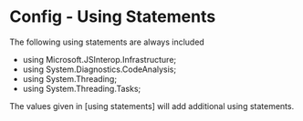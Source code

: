 # Config - Using Statements

The following using statements are always included

- using Microsoft.JSInterop.Infrastructure;
- using System.Diagnostics.CodeAnalysis;
- using System.Threading;
- using System.Threading.Tasks;

The values given in \[using statements\] will add additional using statements.

